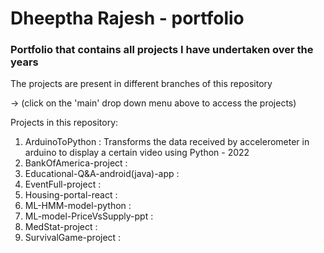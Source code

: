 # Dheeptha Rajesh - portfolio

### Portfolio that contains all projects I have undertaken over the years      

The projects are present in different branches of this repository

  -> (click on the 'main' drop down menu above to access the projects)

Projects in this repository:

  1. ArduinoToPython : Transforms the data received by accelerometer in arduino to display a certain video using Python - 2022
  2. BankOfAmerica-project : 
  3. Educational-Q&A-android(java)-app :
  4. EventFull-project :
  5. Housing-portal-react :
  6. ML-HMM-model-python :
  7. ML-model-PriceVsSupply-ppt :
  8. MedStat-project :
  9. SurvivalGame-project :
